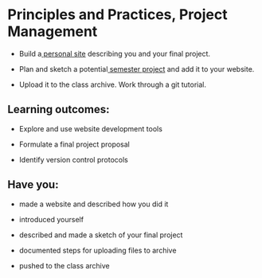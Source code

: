 # Principles and Practices, Project Management

* Build a[ personal site](http://www.fabacademy.org/archive/courses/index.html) describing you and your final project.

* Plan and sketch a potential[ semester project](http://fabacademy.org/archives/2015/students/) and add it to your website.

* Upload it to the class archive. Work through a git tutorial.

## Learning outcomes:

* Explore and use website development tools   

* Formulate a final project proposal

* Identify version control protocols

## Have you:

* made a website and described how you did it

* introduced yourself

* described and made a sketch of your final project

* documented steps for uploading files to archive

* pushed to the class archive